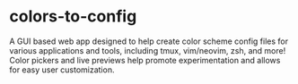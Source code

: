 # colors-to-config
A GUI based web app designed to help create color scheme config files for various applications and tools, including tmux, vim/neovim, zsh, and more! Color pickers and live previews help promote experimentation and allows for easy user customization.

